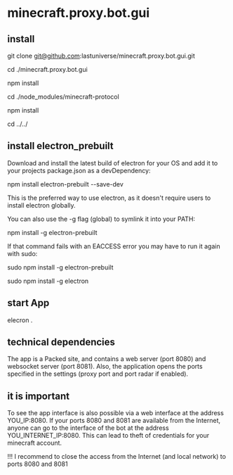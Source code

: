 # minecraft.proxy.bot.gui



## install

git clone git@github.com:lastuniverse/minecraft.proxy.bot.gui.git

cd ./minecraft.proxy.bot.gui

npm install

cd ./node_modules/minecraft-protocol

npm install

cd ../../



## install electron_prebuilt

Download and install the latest build of electron for your OS and add it to your projects package.json as a devDependency:

npm install electron-prebuilt --save-dev

This is the preferred way to use electron, as it doesn't require users to install electron globally.

You can also use the -g flag (global) to symlink it into your PATH:

npm install -g electron-prebuilt

If that command fails with an EACCESS error you may have to run it again with sudo:

sudo npm install -g electron-prebuilt

sudo npm install -g electron


## start App

elecron .



## technical dependencies

The app is a Packed site, and contains a web server (port 8080) and websocket server (port 8081). Also, the application opens the ports specified in the settings (proxy port and port radar if enabled).

## it is important

To see the app interface is also possible via a web interface at the address YOU_IP:8080. If your ports 8080 and 8081 are available from the Internet, anyone can go to the interface of the bot at the address YOU_INTERNET_IP:8080. This can lead to theft of credentials for your minecraft account.

!!! I recommend to close the access from the Internet (and local network) to ports 8080 and 8081
